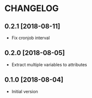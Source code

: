 # CHANGELOG

## 0.2.1 [2018-08-11]
- Fix cronjob interval

## 0.2.0 [2018-08-05]
- Extract multiple variables to attributes 

## 0.1.0 [2018-08-04]
- Initial version
